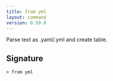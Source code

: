 ```yaml
---
title: from yml
layout: command
version: 0.59.0
---
```


Parse text as .yaml/.yml and create table.

## Signature

```> from yml ```

